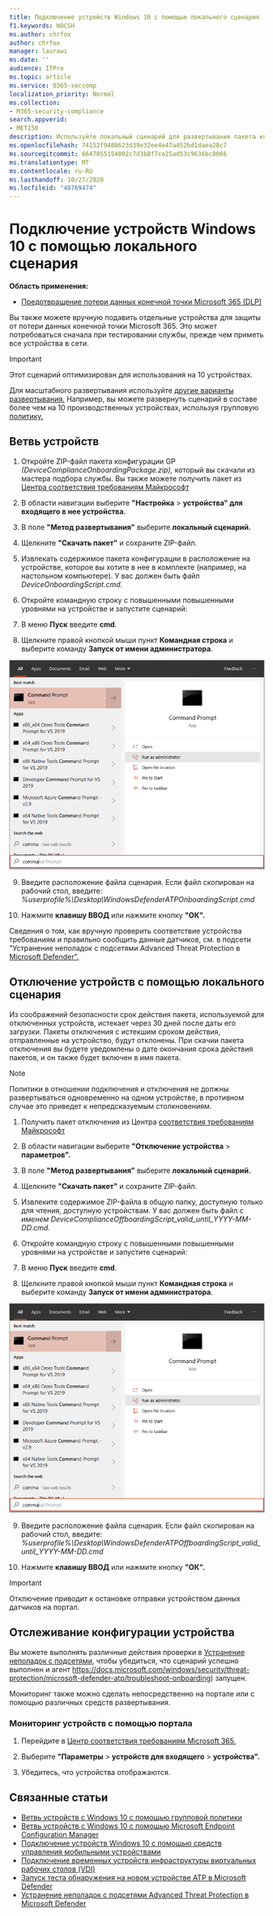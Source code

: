```yaml
---
title: Подключение устройств Windows 10 с помощью локального сценария
f1.keywords: NOCSH
ms.author: chrfox
author: chrfox
manager: laurawi
ms.date: ''
audience: ITPro
ms.topic: article
ms.service: O365-seccomp
localization_priority: Normal
ms.collection:
- M365-security-compliance
search.appverid:
- MET150
description: Используйте локальный сценарий для развертывания пакета конфигурации на устройствах, чтобы они были в сети службы.
ms.openlocfilehash: 74152f9488623d39e32ee4e47a452bd1daea28c7
ms.sourcegitcommit: 6647055154002c7d3b8f7ce25ad53c9636bc8066
ms.translationtype: MT
ms.contentlocale: ru-RU
ms.lasthandoff: 10/27/2020
ms.locfileid: "48769474"
---
```

# <a name="onboard-windows-10-devices-using-a-local-script"></a>Подключение устройств Windows 10 с помощью локального сценария

**Область применения:**

- [Предотвращение потери данных конечной точки Microsoft 365 (DLP)](/microsoft-365/compliance/endpoint-dlp-learn-about)

Вы также можете вручную подавить отдельные устройства для защиты от потери данных конечной точки Microsoft 365. Это может потребоваться сначала при тестировании службы, прежде чем приметь все устройства в сети.

> [!IMPORTANT]
> Этот сценарий оптимизирован для использования на 10 устройствах.
>
> Для масштабного развертывания используйте [другие варианты развертывания.](dlp-configure-endpoints.md) Например, вы можете развернуть сценарий в составе более чем на 10 производственных устройствах, используя групповую [политику.](dlp-configure-endpoints-gp.md)

## <a name="onboard-devices"></a>Ветвь устройств
 
1.  Откройте ZIP-файл пакета конфигурации GP *(DeviceComplianceOnboardingPackage.zip),* который вы скачали из мастера подбора службы. Вы также можете получить пакет из [Центра соответствия требованиям Майкрософт](https://compliance.microsoft.com)

2. В области навигации выберите **"Настройка**  >  **устройства" для входящего в нее устройства.**

3. В поле **"Метод развертывания"** выберите **локальный сценарий.**

4. Щелкните **"Скачать пакет"** и сохраните ZIP-файл.
  
5. Извлекать содержимое пакета конфигурации в расположение на устройстве, которое вы хотите в нее в комплекте (например, на настольном компьютере). У вас должен быть файл *DeviceOnboardingScript.cmd.*

6.  Откройте командную строку с повышенными повышенными уровнями на устройстве и запустите сценарий:

7.  В меню **Пуск** введите **cmd**.

8.  Щелкните правой кнопкой мыши пункт **Командная строка** и выберите команду **Запуск от имени администратора**.

![Меню "Пуск" окна, указывав на запуск от администратора](../media/dlp-run-as-admin.png)

9.  Введите расположение файла сценария. Если файл скопирован на рабочий стол, введите: *%userprofile%\Desktop\WindowsDefenderATPOnboardingScript.cmd*

10.  Нажмите **клавишу ВВОД** или нажмите кнопку **"ОК".**

Сведения о том, как вручную проверить соответствие устройства требованиям и правильно сообщить данные датчиков, см. в подсети "Устранение неполадок с подсетями Advanced Threat Protection в [Microsoft Defender".](https://docs.microsoft.com/windows/security/threat-protection/microsoft-defender-atp/troubleshoot-onboarding)

## <a name="offboard-devices-using-a-local-script"></a>Отключение устройств с помощью локального сценария
Из соображений безопасности срок действия пакета, используемой для отключенных устройств, истекает через 30 дней после даты его загрузки. Пакеты отключения с истекшим сроком действия, отправленные на устройство, будут отклонены. При скачии пакета отключения вы будете уведомлены о дате окончания срока действия пакетов, и он также будет включен в имя пакета.

> [!NOTE]
> Политики в отношении подключения и отключения не должны развертываться одновременно на одном устройстве, в противном случае это приведет к непредсказуемым столкновениям.

1. Получить пакет отключения из Центра [соответствия требованиям Майкрософт](https://compliance.microsoft.com)

2. В области навигации выберите **"Отключение устройства**  >  **параметров".**

3. В поле **"Метод развертывания"** выберите **локальный сценарий.**

4. Щелкните **"Скачать пакет"** и сохраните ZIP-файл.

5. Извлеките содержимое ZIP-файла в общую папку, доступную только для чтения, доступную устройствам. У вас должен быть файл *с именем DeviceComplianceOffboardingScript_valid_until_YYYY-MM-DD.cmd.*

6.  Откройте командную строку с повышенными повышенными уровнями на устройстве и запустите сценарий:

7.  В меню **Пуск** введите **cmd**.

8.  Щелкните правой кнопкой мыши пункт **Командная строка** и выберите команду **Запуск от имени администратора**.

![Меню "Пуск" окна, указывав на запуск от администратора](../media/dlp-run-as-admin.png)

9.  Введите расположение файла сценария. Если файл скопирован на рабочий стол, введите: *%userprofile%\Desktop\WindowsDefenderATPOffboardingScript_valid_until_YYYY-MM-DD.cmd*

10.  Нажмите **клавишу ВВОД** или нажмите кнопку **"ОК".**

> [!IMPORTANT]
> Отключение приводит к остановке отправки устройством данных датчиков на портал.


## <a name="monitor-device-configuration"></a>Отслеживание конфигурации устройства
Вы можете выполнять различные действия проверки в [Устранение неполадок с подсетями](), чтобы убедиться, что сценарий успешно выполнен и агент https://docs.microsoft.com/windows/security/threat-protection/microsoft-defender-atp/troubleshoot-onboarding) запущен.

Мониторинг также можно сделать непосредственно на портале или с помощью различных средств развертывания.

### <a name="monitor-devices-using-the-portal"></a>Мониторинг устройств с помощью портала
1. Перейдите в [Центр соответствия требованиям Microsoft 365.](https://compliance.microsoft.com)

2. Выберите **"Параметры**  >  **устройств для входящего**  >  **устройства".**

3. Убедитесь, что устройства отображаются.


## <a name="related-topics"></a>Связанные статьи
- [Ветвь устройств с Windows 10 с помощью групповой политики](dlp-configure-endpoints-gp.md)
- [Ветвь устройств с Windows 10 с помощью Microsoft Endpoint Configuration Manager](dlp-configure-endpoints-sccm.md)
- [Подключение устройств Windows 10 с помощью средств управления мобильными устройствами](dlp-configure-endpoints-mdm.md)
- [Подключение временных устройств инфраструктуры виртуальных рабочих столов (VDI)](dlp-configure-endpoints-vdi.md)
- [Запуск теста обнаружения на новом устройстве ATP в Microsoft Defender](https://docs.microsoft.com/windows/security/threat-protection/microsoft-defender-atp/run-detection-test)
- [Устранение неполадок с подсетями Advanced Threat Protection в Microsoft Defender](https://docs.microsoft.com/windows/security/threat-protection/microsoft-defender-atp/troubleshoot-onboarding)
